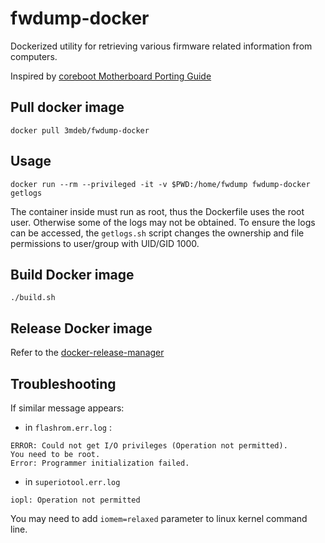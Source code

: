 # fwdump-docker

Dockerized utility for retrieving various firmware related information from computers.

Inspired by [coreboot Motherboard Porting Guide](https://www.coreboot.org/Motherboard_Porting_Guide)

## Pull docker image

```
docker pull 3mdeb/fwdump-docker
```

## Usage

```
docker run --rm --privileged -it -v $PWD:/home/fwdump fwdump-docker getlogs
```

The container inside must run as root, thus the Dockerfile uses the root user.
Otherwise some of the logs may not be obtained. To ensure the logs can be
accessed, the `getlogs.sh` script changes the ownership and file permissions to
user/group with UID/GID 1000.

## Build Docker image

```
./build.sh
```

## Release Docker image

Refer to the [docker-release-manager](https://github.com/3mdeb/docker-release-manager/blob/master/README.md)

## Troubleshooting

If similar message appears:

- in `flashrom.err.log` :

```
ERROR: Could not get I/O privileges (Operation not permitted).
You need to be root.
Error: Programmer initialization failed.
```

- in `superiotool.err.log`

```
iopl: Operation not permitted
```

You may need to add `iomem=relaxed` parameter to linux kernel command line.
